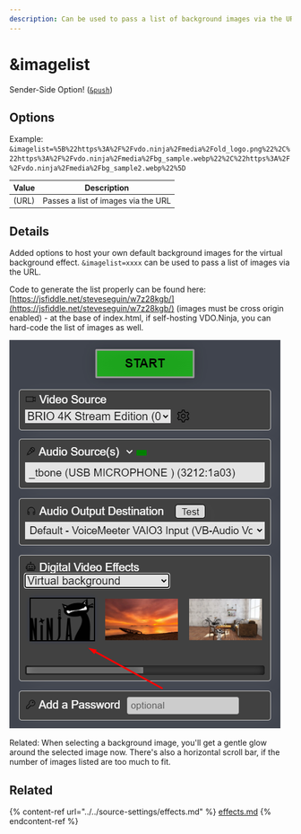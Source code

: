 ```yaml
---
description: Can be used to pass a list of background images via the URL
---
```


# \&imagelist

Sender-Side Option! ([`&push`](../../source-settings/push.md))

## Options

Example: `&imagelist=%5B%22https%3A%2F%2Fvdo.ninja%2Fmedia%2Fold_logo.png%22%2C%22https%3A%2F%2Fvdo.ninja%2Fmedia%2Fbg_sample.webp%22%2C%22https%3A%2F%2Fvdo.ninja%2Fmedia%2Fbg_sample2.webp%22%5D`

| Value | Description                         |
| ----- | ----------------------------------- |
| (URL) | Passes a list of images via the URL |

## Details

Added options to host your own default background images for the virtual background effect. `&imagelist=xxxx` can be used to pass a list of images via the URL.

Code to generate the list properly can be found here: [https://jsfiddle.net/steveseguin/w7z28kgb/](https://jsfiddle.net/steveseguin/w7z28kgb/) (images must be cross origin enabled) - at the base of index.html, if self-hosting VDO.Ninja, you can hard-code the list of images as well.

![](<../../.gitbook/assets/image (2) (1) (6).png>)

Related: When selecting a background image, you'll get a gentle glow around the selected image now. There's also a horizontal scroll bar, if the number of images listed are too much to fit.

## Related

{% content-ref url="../../source-settings/effects.md" %}
[effects.md](../../source-settings/effects.md)
{% endcontent-ref %}
